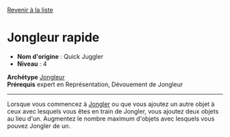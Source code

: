 [Revenir à la liste](..)

# Jongleur rapide

 * **Nom d'origine** : Quick Juggler
 * **Niveau** : 4


<p><span id="ctl00_MainContent_DetailedOutput"><strong>Archétype</strong> <u><a href="https://2e.aonprd.com/Archetypes.aspx?ID=36">Jongleur</a></u><br><strong>Prérequis</strong> expert en Représentation, Dévouement de Jongleur<br></span></p>
<hr>
<p>Lorsque vous commencez à <a href="https://2e.aonprd.com/Feats.aspx?ID=1199">Jongler</a> ou que vous ajoutez un autre objet à ceux avec lesquels vous êtes en train de Jongler, vous ajoutez deux objets au lieu d'un. Augmentez le nombre maximum d'objets avec lesquels vous pouvez Jongler de un.&nbsp;</p>